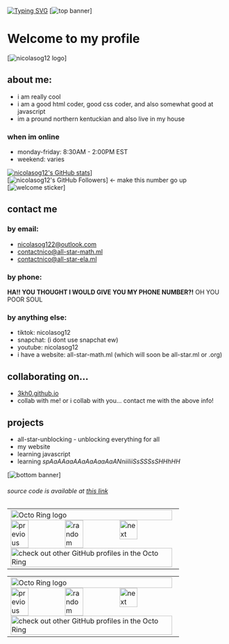 [![Typing SVG](https://readme-typing-svg.demolab.com?font=Fira+Code&pause=1000&width=435&lines=hi;i+am+a+coder;i+can+code...;html;css;and+im+learning+js;thats+all;so+yeah;bye;go..+click+something;bye;restarting+%3A%3C)](https://git.io/typing-svg)
[![top banner](https://storage.googleapis.com/pai-images/1bc7536867e54d8f8c3142e5b2dacfd0.png)]
# Welcome to my profile

[![nicolasog12 logo](https://i.ibb.co/PGQfWsk/Screenshot-2022-10-11-8-52-52-AM-removebg-preview-1.png)]

## about me:
- i am really cool
- i am a good html coder, good css coder, and also somewhat good at javascript
- im a pround northern kentuckian and also live in my house
### when im online
- monday-friday: 8:30AM - 2:00PM EST
- weekend: varies

[![nicolasog12's GitHub stats](https://github-readme-stats.vercel.app/api?username=nicolasog12)](https://github.com/anuraghazra/github-readme-stats)]
<br />
[![nicolasog12's GitHub Followers](https://img.shields.io/github/followers/nicolasog12?style=plastic)] <- make this number go up   
[![welcome sticker](https://img.shields.io/badge/nicolasog12-welcome%20to%20my%20profile-informational)]

## contact me
### by email:
- nicolasog122@outlook.com
- contactnico@all-star-math.ml
- contactnico@all-star-ela.ml
### by phone:
**HA!! YOU THOUGHT I WOULD GIVE YOU MY PHONE NUMBER?!** OH YOU POOR SOUL
### by anything else:
- tiktok: nicolasog12
- snapchat: (i dont use snapchat ew)
- youtube: nicolasog12
- i have a website: all-star-math.ml (which will soon be all-star.ml or .org)

## collaborating on...
- [3kh0.github.io](https://github.com/3kh0/3kh0.github.io)
- collab with me! or i collab with you... contact me with the above info!

## projects
- all-star-unblocking - unblocking everything for all
- my website
- learning javascript
- learning _spAaAAaaAAaAaAaaAaANniiIiiSsSSSsSHHhHH_


[![bottom banner](https://storage.googleapis.com/pai-images/cd6f1e3d99e24bc4a6b8298ea104fa22.png)]

###### source code is available at [this link](https://nicolasog12.github.io/nicolasog12/README.md)


<table><tbody><tr><td><a href="https://octo-ring.com/"><img src="https://octo-ring.com/static/img/widget/top.png" width="99%" alt="Octo Ring logo" align="top"></a><br><a href="https://octo-ring.com/p/nicolasog12/prev"><img src="https://octo-ring.com/static/img/widget/prev.png" width="33%" alt="previous" align="top" title="previous profile"></a><a href="https://octo-ring.com/p/nicolasog12/random"><img src="https://octo-ring.com/static/img/widget/random.png" width="33%" alt="random" align="top" title="random profile"></a><a href="https://octo-ring.com/p/nicolasog12/next"><img src="https://octo-ring.com/static/img/widget/next.png" width="33%" alt="next" align="top" title="next profile"></a><br><a href="https://octo-ring.com/"><img src="https://octo-ring.com/static/img/widget/bottom.png" width="99%" alt="check out other GitHub profiles in the Octo Ring" align="top"></a></td></tr></tbody></table>


<table><tbody><tr><td><a href="https://octo-ring.com/"><img src="https://octo-ring.com/static/img/widget/top.png" width="99%" alt="Octo Ring logo" align="top"></a><br><a href="https://octo-ring.com/p/nicolasog12/prev"><img src="https://octo-ring.com/static/img/widget/prev.png" width="33%" alt="previous" align="top" title="previous profile"></a><a href="https://octo-ring.com/p/nicolasog12/random"><img src="https://octo-ring.com/static/img/widget/random.png" width="33%" alt="random" align="top" title="random profile"></a><a href="https://octo-ring.com/p/nicolasog12/next"><img src="https://octo-ring.com/static/img/widget/next.png" width="33%" alt="next" align="top" title="next profile"></a><br><a href="https://octo-ring.com/"><img src="https://octo-ring.com/static/img/widget/bottom.png" width="99%" alt="check out other GitHub profiles in the Octo Ring" align="top"></a></td></tr></tbody></table>

